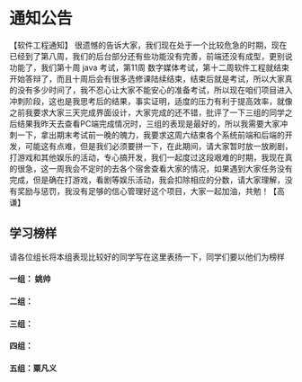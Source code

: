 # 通知公告

【软件工程通知】 很遗憾的告诉大家，我们现在处于一个比较危急的时期，现在已经到了第八周，我们的后台部分还有些功能没有完善，前端还没有成型，更别说功能了，我们第十周 java 考试，第11周 数字媒体考试，第十二周软件工程就结束开始答辩了，而且十周后会有很多选修课陆续结束，结束后就是考试，所以大家真的没有多少时间了，我不忍心让大家不能安心的准备考试，所以现在咱们项目进入冲刺阶段，这也是我思考后的结果，事实证明，适度的压力有利于提高效率，就像之前我要求大家三天完成界面设计，大家完成的还不错，批评了一下三组的同学之后结果我昨天去查看PC端完成情况时，三组的表现是最好的，所以我需要大家冲刺一下，拿出期末考试前一晚的魄力，我要求这周六结束各个系统前端和后端的开发，可能这有点难，但是我们必须要拼一下，在此期间，请大家暂时放一放刷剧，打游戏和其他娱乐的活动，专心搞开发，我们一起度过这段艰难的时期，我现在真的很急，这一周我会不定时的去各个宿舍查看大家的情况，如果遇到大家任务没有完成，但是确在打游戏，看剧等娱乐活动，我会扣除相应的分数，请大家理解，没有奖励与惩罚，我没有足够的信心管理好这个项目，大家一起加油，共勉！【高谦】

## 学习榜样
请各位组长将本组表现比较好的同学写在这里表扬一下，同学们要以他们为榜样
#### 一组： 姚帅
#### 二组：
#### 三组：
#### 四组：
#### 五组：粟凡义
